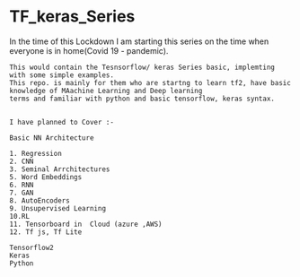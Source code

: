 # TF_keras_Series

In the time of this Lockdown
 	I am starting this series on the time when everyone is in home(Covid 19 - pandemic).
	
	This would contain the Tesnsorflow/ keras Series basic, implemting  with some simple examples.
	This repo. is mainly for them who are startng to learn tf2, have basic knowledge of MAachine Learning and Deep learning 
	terms and familiar with python and basic tensorflow, keras syntax.
	
	
	I have planned to Cover :- 
	
	Basic NN Architecture 
	
	1. Regression 
	2. CNN 
	3. Seminal Arrchitectures
	5. Word Embeddings
	6. RNN 
	7. GAN
	8. AutoEncoders
	9. Unsupervised Learning
	10.RL
	11. Tensorboard in  Cloud (azure ,AWS)
	12. Tf js, Tf Lite
	
	Tensorflow2 
	Keras
	Python
